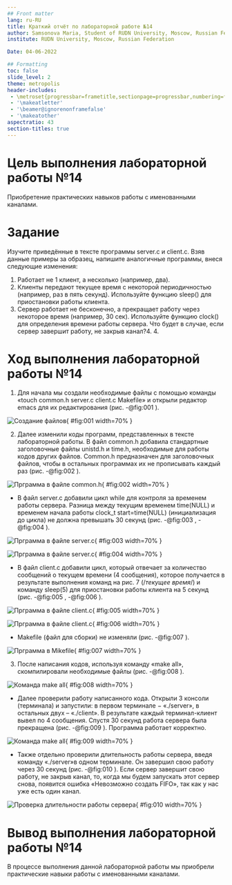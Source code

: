 ```yaml
---
## Front matter
lang: ru-RU
title: Краткий отчёт по лабораторной работе №14
author: Samsonova Maria, Student of RUDN University, Moscow, Russian Federation
institute: RUDN University, Moscow, Russian Federation

Date: 04-06-2022

## Formatting
toc: false
slide_level: 2
theme: metropolis
header-includes: 
 - \metroset{progressbar=frametitle,sectionpage=progressbar,numbering=fraction}
 - '\makeatletter'
 - '\beamer@ignorenonframefalse'
 - '\makeatother'
aspectratio: 43
section-titles: true
---
```

# Цель выполнения лабораторной работы №14

Приобретение практических навыков работы с именованными каналами.

# Задание

Изучите приведённые в тексте программы server.c и client.c. Взяв данные примеры
за образец, напишите аналогичные программы, внеся следующие изменения:
1. Работает не 1 клиент, а несколько (например, два).
2. Клиенты передают текущее время с некоторой периодичностью (например, раз в пять
секунд). Используйте функцию sleep() для приостановки работы клиента.
3. Сервер работает не бесконечно, а прекращает работу через некоторое время (например, 30 сек). Используйте функцию clock() для определения времени работы сервера.
Что будет в случае, если сервер завершит работу, не закрыв канал?4. 4. 

# Ход выполнения лабораторной работы №14

1. Для начала мы создали необходимые файлы с помощью команды «touch common.h server.c client.c Makefile» и открыли редактор emacs для их редактирования (рис. -@fig:001 ).

![Создание файлов](image/1.png){ #fig:001 width=70% }

2. Далее изменили  коды  программ,  представленных  в  тексте лабораторной работы. В файл common.h добавила стандартные заголовочные файлы unistd.h и time.h,  необходимые  для  работы  кодов  других  файлов. Common.h предназначен для заголовочных файлов, чтобы в остальных программах их не прописывать каждый раз (рис. -@fig:002 ).

![Прграмма в файле common.h](image/2.png){ #fig:002 width=70% }

- В файл server.c добавили цикл while для контроля за временем работы сервера. Разница  между текущим  временем time(NULL) и  временем начала работы clock_t start=time(NULL) (инициализация до цикла) не должна превышать 30 секунд (рис. -@fig:003 , -@fig:004 ).

![Прграмма в файле server.c](image/3.png){ #fig:003 width=70% }

![Прграмма в файле server.c](image/4.png){ #fig:004 width=70% }

- В файл client.c добавили цикл, который отвечает  за  количество сообщений о текущем времени (4 сообщения), которое получается  в результате  выполнения  команд на рис. 7 (/*текущее время*/)  и команду sleep(5) для приостановки работы клиента на 5 секунд (рис. -@fig:005 , -@fig:006 ).

![Прграмма в файле client.c](image/5.png){ #fig:005 width=70% }

![Прграмма в файле client.c](image/6.png){ #fig:006 width=70% }

- Makefile (файл для сборки) не изменяли (рис. -@fig:007 ).

![Прграмма в Mikefile](image/7.png){ #fig:007 width=70% }

3. После написания кодов, используя команду «make all», скомпилировали необходимые файлы (рис. -@fig:008 ).

![Команда make all](image/8.png){ #fig:008 width=70% }

- Далее проверили работу написанного кода. Открыли 3 консоли  (терминала)  и  запустили:  в  первом  терминале − «./server», в остальных двух – «./client». В результате каждый терминал-клиент вывел по 4 сообщения. Спустя 30 секунд работа сервера была прекращена (рис. -@fig:009 ). Программа работает корректно.

![Команда make all](image/9.png){ #fig:009 width=70% }

- Также отдельно  проверили  длительность  работы  сервера,  введя команду «./server»в одном терминале. Он завершил свою работу через 30 секунд (рис. -@fig:010 ). Если сервер завершит свою работу, не закрыв канал, то, когда мы будем запускать  этот  сервер  снова,  появится  ошибка «Невозможно  создать FIFO», так как у нас уже есть один канал.

![Проверка длительности работы сервера](image/10.png){ #fig:010 width=70% }

# Вывод выполнения лабораторной работы №14

В процессе выполнения данной лабораторной работы мы приобрели практические навыки работы с именованными каналами.